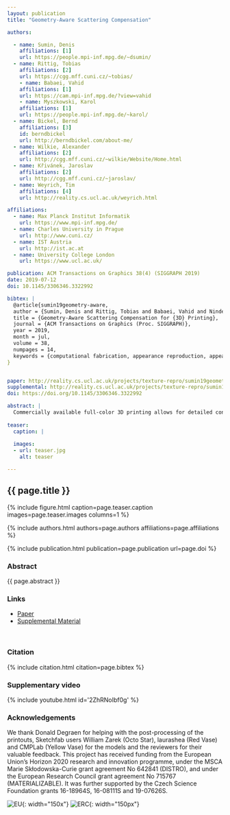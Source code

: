 ```yaml
---
layout: publication
title: "Geometry-Aware Scattering Compensation"

authors:

  - name: Sumin, Denis
    affiliations: [1]
    url: https://people.mpi-inf.mpg.de/~dsumin/
  - name: Rittig, Tobias
    affiliations: [2]
    url: https://cgg.mff.cuni.cz/~tobias/
	- name: Babaei, Vahid
    affiliations: [1]
    url: https://cam.mpi-inf.mpg.de/?view=vahid
	- name: Myszkowski, Karol
    affiliations: [1]
    url: https://people.mpi-inf.mpg.de/~karol/
  - name: Bickel, Bernd
    affiliations: [3]
    id: berndbickel
    url: http://berndbickel.com/about-me/
  - name: Wilkie, Alexander
    affiliations: [2]
    url: http://cgg.mff.cuni.cz/~wilkie/Website/Home.html
  - name: Křivánek, Jaroslav
    affiliations: [2]
    url: http://cgg.mff.cuni.cz/~jaroslav/
  - name: Weyrich, Tim
    affiliations: [4]
    url: http://reality.cs.ucl.ac.uk/weyrich.html

affiliations:
  - name: Max Planck Institut Informatik
    url: https://www.mpi-inf.mpg.de/
  - name: Charles University in Prague
    url: http://www.cuni.cz/
  - name: IST Austria
    url: http://ist.ac.at
  - name: University College London
    url: https://www.ucl.ac.uk/

publication: ACM Transactions on Graphics 38(4) (SIGGRAPH 2019)
date: 2019-07-12
doi: 10.1145/3306346.3322992

bibtex: |
  @article{sumin19geometry-aware,
  author = {Sumin, Denis and Rittig, Tobias and Babaei, Vahid and Nindel, Thomas and Wilkie, Alexander and Didyk, Piotr and Bickel, Bernd and K\v{r}iv\'anek, Jaroslav and Myszkowski, Karol and Weyrich, Tim},
  title = {Geometry-Aware Scattering Compensation for {3D} Printing},
  journal = {ACM Transactions on Graphics (Proc. SIGGRAPH)},
  year = 2019,
  month = jul,
  volume = 38,
  numpages = 14,
  keywords = {computational fabrication, appearance reproduction, appearance enhancement, sub-surface light transport, volu- metric optimization, gradient rendering},
}


paper: http://reality.cs.ucl.ac.uk/projects/texture-repro/sumin19geometry-aware-lowres.pdf
supplemental: http://reality.cs.ucl.ac.uk/projects/texture-repro/sumin19geometry-aware-suppl.zip
doi: https://doi.org/10.1145/3306346.3322992

abstract: |
  Commercially available full-color 3D printing allows for detailed control of material deposition in a volume, but an exact reproduction of a target surface appearance is hampered by the strong subsurface scattering that causes nontrivial volumetric cross-talk at the print surface. Previous work showed how an iterative optimization scheme based on accumulating absorptive materials at the surface can be used to find a volumetric distribution of print materials that closely approximates a given target appearance.
  
teaser:
  caption: |
    
  images:
  - url: teaser.jpg
    alt: teaser

---
```


## {{ page.title }}

{% include figure.html caption=page.teaser.caption images=page.teaser.images columns=1 %}

{% include authors.html authors=page.authors affiliations=page.affiliations %}

{% include publication.html publication=page.publication url=page.doi %}


### Abstract

{{ page.abstract }}

### Links

* [Paper]({{page.paper}})
* [Supplemental Material]({{page.supplemental}})

<br>

### Citation

{% include citation.html citation=page.bibtex %}

### Supplementary video

{% include youtube.html id='2ZhRNoIbf0g' %}

### Acknowledgements

We thank Donald Degraen for helping with the post-processing of the printouts, Sketchfab users William Zarek (Octo Star), laurashea (Red Vase) and CMPLab (Yellow Vase) for the models and the reviewers for their valuable feedback. This project has received funding from the European Union’s Horizon 2020 research and innovation programme, under the MSCA Marie Skłodowska-Curie grant agreement No 642841 (DISTRO), and under the European Research Council grant agreement No 715767 (MATERIALIZABLE). It was further supported by the Czech Science Foundation grants 16-18964S, 16-08111S and 19-07626S.


![EU](flag_yellow_low.jpg){: width="150x"}
![ERC](LOGO-ERC.jpg){: width="150px"}
